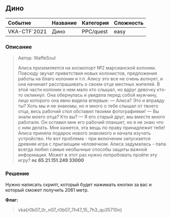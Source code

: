 ## Дино

| Событие | Название | Категория | Сложность |
| :------ | ---- | ---- | ---- |
| VKA-CTF`2021 | Дино | PPC/quest | easy |

### Описание

> Автор: WaffeSoul
>
>Алиса приземляется на космопорт №2 марсианской колонии. Повсюду звучат приветствия новых колонистов, предложения работы на благо колонии и т.п. Алису это все не очень волнует, и она начинает расспрашивать о своем отце местных жителей. В этой части колонии о нем мало кто слышал, но вдруг девочку кто-то окликнул. Она обернулась и увидела перед собой мужчину, лицо которого она явно видела впервые:
— Алиса? Это и вправду ты? Хоть мы и не знакомы, но я много о тебе слышал от твоего отца, весь рабочий стол обставил твоими фотографиями!
— Вы знали моего отца? Кто вы?
— Я его старый друг, мы вместе много работали. Он оставил мне его рабочий планшет, но я не знаю что с ним делать. Мне кажется, эта вещь по праву принадлежит тебе!
Алиса приняла подарок нового знакомого и начала изучать устройство. Но вот проблема - при включении запускается древняя игра с прыгающим человечком. Алиса задумалась - папа всегда любил самые необычные способы защиты важной информации. Может в этот раз нужно попробовать пройти эту игру?
**nc 65.21.151.249 33000**

### Решение
Нужно написать скрипт, который будет нажимать кнопки за вас и который сможет получить 2061 метр.

**Флаг:**

> vka{r0b07_0r_n07_r0b07_7h47_15_7h3_qu35710n}
